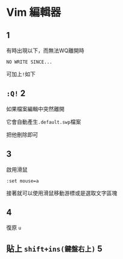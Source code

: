 # Vim 編輯器
1
---
有時出現以下，而無法WQ離開時

`NO WRITE SINCE...`

可加上`!`如下

`:Q!`
2
---
如果檔案編輯中突然離開

它會自動產生`.default.swp`檔案

把他刪除即可


3
---
啟用滑鼠
```
:set mouse=a
```
接著就可以使用滑鼠移動游標或是選取文字區塊

4
---
復原
`u`

貼上
`shift+ins(鍵盤右上)`
5
---
